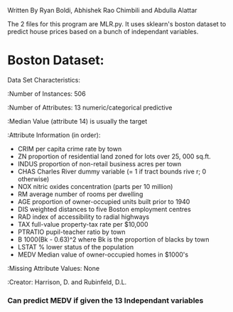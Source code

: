 Written By Ryan Boldi, Abhishek Rao Chimbili and Abdulla Alattar

The 2 files for this program are MLR.py. It uses sklearn's boston dataset to predict house prices based on a bunch of independant variables.

# Boston Dataset:
Data Set Characteristics:

:Number of Instances: 506

:Number of Attributes: 13 numeric/categorical predictive

:Median Value (attribute 14) is usually the target

:Attribute Information (in order):
- CRIM per capita crime rate by town
- ZN proportion of residential land zoned for lots over 25,
000 sq.ft.
- INDUS proportion of non-retail business acres per town
- CHAS Charles River dummy variable (= 1 if tract bounds rive
r; 0 otherwise)
- NOX nitric oxides concentration (parts per 10 million)
- RM average number of rooms per dwelling
- AGE proportion of owner-occupied units built prior to 1940
- DIS weighted distances to five Boston employment centres
- RAD index of accessibility to radial highways
- TAX full-value property-tax rate per $10,000
- PTRATIO pupil-teacher ratio by town
- B 1000(Bk - 0.63)^2 where Bk is the proportion of blacks
by town
- LSTAT % lower status of the population
- MEDV Median value of owner-occupied homes in $1000's

:Missing Attribute Values: None

:Creator: Harrison, D. and Rubinfeld, D.L.

### Can predict MEDV if given the 13 Independant variables

